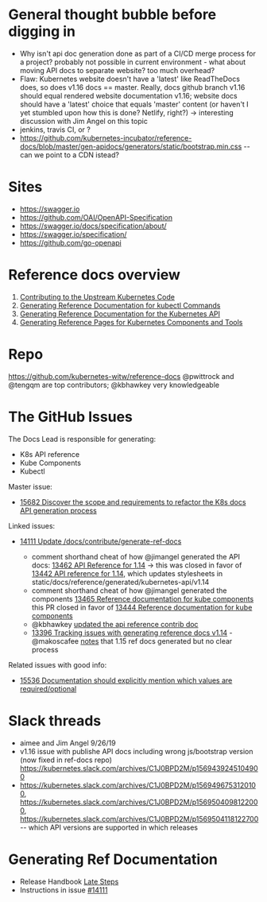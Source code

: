 # General thought bubble before digging in

- Why isn't api doc generation done as part of a CI/CD merge process for a project? probably not possible in current environment - what about moving API docs to separate website? too much overhead?
- Flaw: Kubernetes website doesn't have a 'latest' like ReadTheDocs does, so does v1.16 docs == master. Really, docs github branch v1.16 should equal rendered website documentation v1.16; website docs should have a 'latest' choice that equals 'master' content (or haven't I yet stumbled upon how this is done? Netlify, right?) -> interesting discussion with Jim Angel on this topic
- jenkins, travis CI, or ?
- https://github.com/kubernetes-incubator/reference-docs/blob/master/gen-apidocs/generators/static/bootstrap.min.css -- can we point to a CDN istead?

# Sites
- https://swagger.io
- https://github.com/OAI/OpenAPI-Specification
- https://swagger.io/docs/specification/about/
- https://swagger.io/specification/
- https://github.com/go-openapi

# Reference docs overview
1. [Contributing to the Upstream Kubernetes Code](https://kubernetes.io/docs/contribute/generate-ref-docs/contribute-upstream/)
2. [Generating Reference Documentation for kubectl Commands](https://kubernetes.io/docs/contribute/generate-ref-docs/kubectl/)
3. [Generating Reference Documentation for the Kubernetes API](https://kubernetes.io/docs/contribute/generate-ref-docs/kubernetes-api/)
4. [Generating Reference Pages for Kubernetes Components and Tools](https://kubernetes.io/docs/contribute/generate-ref-docs/kubernetes-components/)

# Repo
https://github.com/kubernetes-witw/reference-docs  @pwittrock and @tengqm are top contributors; @kbhawkey very knowledgeable


# The GitHub Issues
The Docs Lead is responsible for generating:

- K8s API reference
- Kube Components
- Kubectl

Master issue:
- [15682 Discover the scope and requirements to refactor the K8s docs API generation process](https://github.com/kubernetes/website/issues/15682)

Linked issues:
- [14111 Update /docs/contribute/generate-ref-docs](https://github.com/kubernetes/website/issues/14111)

  - comment shorthand cheat of how @jimangel generated the API docs: [13462 API Reference for 1.14](https://github.com/kubernetes/website/pull/13462#issuecomment-476944536) -> this was closed in favor of [13442 API reference for 1.14](https://github.com/kubernetes/website/pull/13442), which updates stylesheets in static/docs/reference/generated/kubernetes-api/v1.14
  - comment shorthand cheat of how @jimangel generated the components [13465 Reference documentation for kube components ](https://github.com/kubernetes/website/pull/13465#issuecomment-476959426) this PR closed in favor of [13444 Reference documentation for kube components](https://github.com/kubernetes/website/pull/13444)
  - @kbhawkey [updated the api reference contrib doc](https://github.com/kubernetes/website/pull/15114)
  - [13396 Tracking issues with generating reference docs v1.14](https://github.com/kubernetes/website/issues/13396) - @makoscafee [notes](https://github.com/kubernetes/website/issues/13396#issuecomment-505275466) that 1.15 ref docs generated but no clear process

Related issues with good info:
- [15536 Documentation should explicitly mention which values are required/optional](https://github.com/kubernetes/website/issues/15536)

# Slack threads
- aimee and Jim Angel 9/26/19
- v1.16 issue with publishe API docs including wrong js/bootstrap version (now fixed in ref-docs repo) https://kubernetes.slack.com/archives/C1J0BPD2M/p1569439245104900
- https://kubernetes.slack.com/archives/C1J0BPD2M/p1569496753120100, https://kubernetes.slack.com/archives/C1J0BPD2M/p1569504098122000, https://kubernetes.slack.com/archives/C1J0BPD2M/p1569504118122700 -- which API versions are supported in which releases

# Generating Ref Documentation
- Release Handbook [Late Steps](https://github.com/kubernetes/sig-release/tree/master/release-team/role-handbooks/docs#late-steps-weeks-9-11)
- Instructions in issue [#14111](https://github.com/kubernetes/website/issues/14111)
